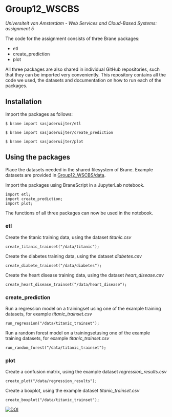 # Group12_WSCBS
_Universiteit van Amsterdam - Web Services and Cloud-Based Systems: assignment 5_

The code for the assignment consists of three Brane packages:
- etl
- create_prediction
- plot

All three packages are also shared in individual GitHub repositories, such that they can be imported very conveniently. 
This repository contains all the code we used, the datasets and documentation on how to run each of the packages.

## Installation
Import the packages as follows:
```shell
$ brane import sasjaderuijter/etl
```
```shell
$ brane import sasjaderuijter/create_prediction
```
```shell
$ brane import sasjaderuijter/plot
```

## Using the packages
Place the datasets needed in the shared filesystem of Brane. Example datasets are provided in [Group12_WSCBS/data](https://github.com/sasjaderuijter/Group12_WSCBS/tree/main/data).

Import the packages using BraneScript in a JupyterLab notebook.
```shell
import etl;
import create_prediction;
import plot;
```
The functions of all three packages can now be used in the notebook.
### etl
Create the titanic training data, using the dataset _titanic.csv_
```shell
create_titanic_trainset("/data/titanic");
```
Create the diabetes training data, using the dataset _diabetes.csv_
```shell
create_diabete_trainset("/data/diabetes");
```
Create the heart disease training data, using the dataset _heart_disease.csv_
```shell
create_heart_disease_trainset("/data/heart_disease");
```
### create_prediction
Run a regression model on a trainingset using one of the example training datasets, for example _titanic_trainset.csv_
```shell
run_regression("/data/titanic_trainset");
```

Run a random forest model on a trainingsetusing one of the example training datasets, for example _titanic_trainset.csv_
```shell
run_random_forest("/data/titanic_trainset");
```

### plot
Create a confusion matrix, using the example dataset _regression_results.csv_
```shell
create_plot("/data/regression_results");
```
Create a boxplot, using the example dataset _titanic_trainset.csv_
```shell
create_boxplot("/data/titanic_trainset");
```


[![DOI](https://zenodo.org/badge/371352630.svg)](https://zenodo.org/badge/latestdoi/371352630)
